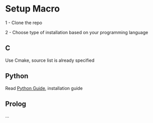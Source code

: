 # Setup Macro

1 - Clone the repo

2 - Choose type of installation based on your programming language

## C

Use Cmake, source list is already specified

## Python

Read [Python Guide](/bindings/python/readme.md), installation guide

## Prolog

...